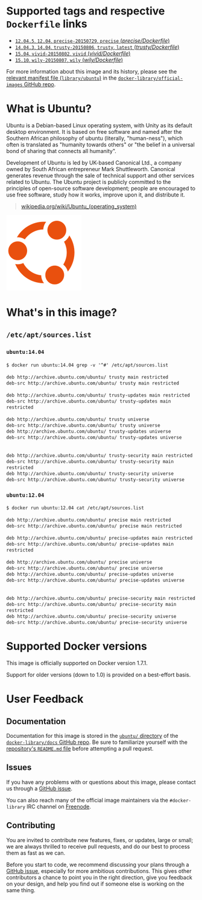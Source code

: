 # Supported tags and respective `Dockerfile` links

-	[`12.04.5`, `12.04`, `precise-20150729`, `precise` (*precise/Dockerfile*)](https://github.com/tianon/docker-brew-ubuntu-core/blob/8606ae50e85cab36164b24e4286eb312cf188e34/precise/Dockerfile)
-	[`14.04.3`, `14.04`, `trusty-20150806`, `trusty`, `latest` (*trusty/Dockerfile*)](https://github.com/tianon/docker-brew-ubuntu-core/blob/8cf1fbf4ca0a356da693bb431050443f2a4a79f8/trusty/Dockerfile)
-	[`15.04`, `vivid-20150802`, `vivid` (*vivid/Dockerfile*)](https://github.com/tianon/docker-brew-ubuntu-core/blob/8606ae50e85cab36164b24e4286eb312cf188e34/vivid/Dockerfile)
-	[`15.10`, `wily-20150807`, `wily` (*wily/Dockerfile*)](https://github.com/tianon/docker-brew-ubuntu-core/blob/8cf1fbf4ca0a356da693bb431050443f2a4a79f8/wily/Dockerfile)

For more information about this image and its history, please see the [relevant manifest file (`library/ubuntu`)](https://github.com/docker-library/official-images/blob/master/library/ubuntu) in the [`docker-library/official-images` GitHub repo](https://github.com/docker-library/official-images).

# What is Ubuntu?

Ubuntu is a Debian-based Linux operating system, with Unity as its default desktop environment. It is based on free software and named after the Southern African philosophy of ubuntu (literally, "human-ness"), which often is translated as "humanity towards others" or "the belief in a universal bond of sharing that connects all humanity".

Development of Ubuntu is led by UK-based Canonical Ltd., a company owned by South African entrepreneur Mark Shuttleworth. Canonical generates revenue through the sale of technical support and other services related to Ubuntu. The Ubuntu project is publicly committed to the principles of open-source software development; people are encouraged to use free software, study how it works, improve upon it, and distribute it.

> [wikipedia.org/wiki/Ubuntu_(operating_system)](https://en.wikipedia.org/wiki/Ubuntu_%28operating_system%29)

![logo](https://raw.githubusercontent.com/docker-library/docs/master/ubuntu/logo.png)

# What's in this image?

## `/etc/apt/sources.list`

### `ubuntu:14.04`

	$ docker run ubuntu:14.04 grep -v '^#' /etc/apt/sources.list
	
	deb http://archive.ubuntu.com/ubuntu/ trusty main restricted
	deb-src http://archive.ubuntu.com/ubuntu/ trusty main restricted
	
	deb http://archive.ubuntu.com/ubuntu/ trusty-updates main restricted
	deb-src http://archive.ubuntu.com/ubuntu/ trusty-updates main restricted
	
	deb http://archive.ubuntu.com/ubuntu/ trusty universe
	deb-src http://archive.ubuntu.com/ubuntu/ trusty universe
	deb http://archive.ubuntu.com/ubuntu/ trusty-updates universe
	deb-src http://archive.ubuntu.com/ubuntu/ trusty-updates universe
	
	
	deb http://archive.ubuntu.com/ubuntu/ trusty-security main restricted
	deb-src http://archive.ubuntu.com/ubuntu/ trusty-security main restricted
	deb http://archive.ubuntu.com/ubuntu/ trusty-security universe
	deb-src http://archive.ubuntu.com/ubuntu/ trusty-security universe

### `ubuntu:12.04`

	$ docker run ubuntu:12.04 cat /etc/apt/sources.list
	
	deb http://archive.ubuntu.com/ubuntu/ precise main restricted
	deb-src http://archive.ubuntu.com/ubuntu/ precise main restricted
	
	deb http://archive.ubuntu.com/ubuntu/ precise-updates main restricted
	deb-src http://archive.ubuntu.com/ubuntu/ precise-updates main restricted
	
	deb http://archive.ubuntu.com/ubuntu/ precise universe
	deb-src http://archive.ubuntu.com/ubuntu/ precise universe
	deb http://archive.ubuntu.com/ubuntu/ precise-updates universe
	deb-src http://archive.ubuntu.com/ubuntu/ precise-updates universe
	
	
	deb http://archive.ubuntu.com/ubuntu/ precise-security main restricted
	deb-src http://archive.ubuntu.com/ubuntu/ precise-security main restricted
	deb http://archive.ubuntu.com/ubuntu/ precise-security universe
	deb-src http://archive.ubuntu.com/ubuntu/ precise-security universe

# Supported Docker versions

This image is officially supported on Docker version 1.7.1.

Support for older versions (down to 1.0) is provided on a best-effort basis.

# User Feedback

## Documentation

Documentation for this image is stored in the [`ubuntu/` directory](https://github.com/docker-library/docs/tree/master/ubuntu) of the [`docker-library/docs` GitHub repo](https://github.com/docker-library/docs). Be sure to familiarize yourself with the [repository's `README.md` file](https://github.com/docker-library/docs/blob/master/README.md) before attempting a pull request.

## Issues

If you have any problems with or questions about this image, please contact us through a [GitHub issue](https://github.com/tianon/docker-brew-ubuntu-core/issues).

You can also reach many of the official image maintainers via the `#docker-library` IRC channel on [Freenode](https://freenode.net).

## Contributing

You are invited to contribute new features, fixes, or updates, large or small; we are always thrilled to receive pull requests, and do our best to process them as fast as we can.

Before you start to code, we recommend discussing your plans through a [GitHub issue](https://github.com/tianon/docker-brew-ubuntu-core/issues), especially for more ambitious contributions. This gives other contributors a chance to point you in the right direction, give you feedback on your design, and help you find out if someone else is working on the same thing.
